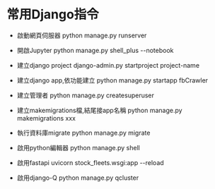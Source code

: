 
# 常用Django指令

- 啟動網頁伺服器
python manage.py runserver 

- 開啟Jupyter
python manage.py shell_plus --notebook 

- 建立django project
django-admin.py startproject project-name

- 建立django app,依功能建立
python manage.py startapp fbCrawler

- 建立管理者
python manage.py createsuperuser

- 建立makemigrations檔,結尾接app名稱
python manage.py makemigrations xxx

- 執行資料庫migrate
python manage.py migrate

- 啟用python編輯器
python manage.py shell

- 啟用fastapi
uvicorn stock_fleets.wsgi:app --reload

- 啟用django-Q
python manage.py qcluster
